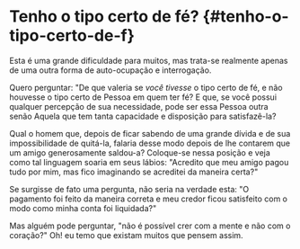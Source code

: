 # Tenho o tipo certo de fé? {#tenho-o-tipo-certo-de-f}

Esta é uma grande dificuldade para muitos, mas trata-se realmente apenas de uma outra forma de auto-ocupação e interrogação.

Quero perguntar: &quot;De que valeria se _você tivesse_ o tipo certo de fé, e não houvesse o tipo certo de Pessoa em quem ter fé? E que, se você possui qualquer percepção de sua necessidade, pode ser essa Pessoa outra senão Aquela que tem tanta capacidade e disposição para satisfazê-la?

Qual o homem que, depois de ficar sabendo de uma grande dívida e de sua impossibilidade de quitá-la, falaria desse modo depois de lhe contarem que um amigo generosamente saldou-a? Coloque-se nessa posição e veja como tal linguagem soaria em seus lábios: &quot;Acredito que meu amigo pagou tudo por mim, mas fico imaginando se acreditei da maneira certa?&quot;

Se surgisse de fato uma pergunta, não seria na verdade esta: &quot;O pagamento foi feito da maneira correta e meu credor ficou satisfeito com o modo como minha conta foi liquidada?&quot;

Mas alguém pode perguntar, &quot;não é possível crer com a mente e não com o coração?&quot; Oh! eu temo que existam muitos que pensem assim.